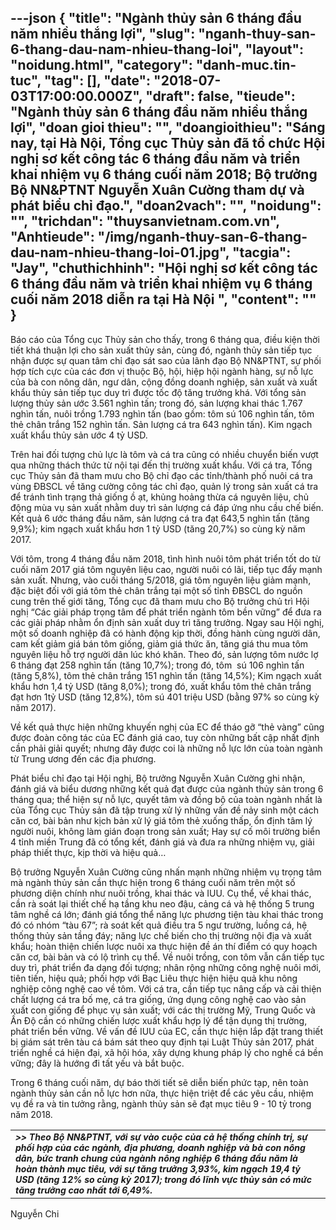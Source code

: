 ---json
{
    "title": "Ngành thủy sản 6 tháng đầu năm nhiều thắng lợi",
    "slug": "nganh-thuy-san-6-thang-dau-nam-nhieu-thang-loi",
    "layout": "noidung.html",
    "category": "danh-muc.tin-tuc",
    "tag": [],
    "date": "2018-07-03T17:00:00.000Z",
    "draft": false,
    "tieude": "Ngành thủy sản 6 tháng đầu năm nhiều thắng lợi",
    "doan gioi thieu": "",
    "doangioithieu": "Sáng nay, tại Hà Nội, Tổng cục Thủy sản đã tổ chức Hội nghị sơ kết công tác 6 tháng đầu năm và triển khai nhiệm vụ 6 tháng cuối năm 2018; Bộ trưởng Bộ NN&PTNT Nguyễn Xuân Cường tham dự và phát biểu chỉ đạo.",
    "doan2vach": "",
    "noidung": "",
    "trichdan": "thuysanvietnam.com.vn",
    "Anhtieude": "/img/nganh-thuy-san-6-thang-dau-nam-nhieu-thang-loi-01.jpg",
    "tacgia": "Jay",
    "chuthichhinh": "Hội nghị sơ kết công tác 6 tháng đầu năm và triển khai nhiệm vụ 6 tháng cuối năm 2018 diễn ra tại Hà Nội ",
    "__content__": ""
}
---
<p><span style="font-size:14px">B&aacute;o c&aacute;o của Tổng cục Thủy sản cho thấy, trong 6 th&aacute;ng qua, điều kiện thời tiết kh&aacute; thuận lợi cho sản xuất thủy sản, c&ugrave;ng đ&oacute;, ng&agrave;nh thủy sản tiếp tục nhận được sự quan t&acirc;m chỉ đạo s&aacute;t sao của l&atilde;nh đạo Bộ NN&amp;PTNT, sự phối hợp t&iacute;ch cực của c&aacute;c đơn vị thuộc Bộ, hội, hiệp hội ng&agrave;nh h&agrave;ng, sự nỗ lực của b&agrave; con n&ocirc;ng d&acirc;n, ngư d&acirc;n, cộng đồng doanh nghiệp, sản xuất v&agrave; xuất khẩu thủy sản tiếp tục duy tr&igrave; được tốc độ tăng trưởng kh&aacute;. Với tổng sản lượng thủy sản ước 3.561 ngh&igrave;n tấn; trong đ&oacute;, sản lượng khai th&aacute;c 1.767 ngh&igrave;n tấn, nu&ocirc;i trồng 1.793 ngh&igrave;n tấn (bao gồm: t&ocirc;m s&uacute; 106 ngh&igrave;n tấn, t&ocirc;m thẻ ch&acirc;n trắng 152 ngh&igrave;n tấn. Sản lượng c&aacute; tra 643 ngh&igrave;n tấn). Kim ngạch xuất khẩu thủy sản ước 4 tỷ USD.</span></p>

<p><span style="font-size:14px">Tr&ecirc;n hai đối tượng chủ lực l&agrave; t&ocirc;m v&agrave; c&aacute; tra cũng c&oacute; nhiều chuyển biến vượt qua những th&aacute;ch thức từ nội tại đến thị trường xuất khẩu. Với c&aacute; tra, Tổng cục Thủy sản đ&atilde; tham mưu cho Bộ chỉ đạo c&aacute;c tỉnh/th&agrave;nh phố nu&ocirc;i c&aacute; tra v&ugrave;ng ĐBSCL về tăng cường c&ocirc;ng t&aacute;c chỉ đạo, quản l&yacute; trong sản xuất c&aacute; tra để tr&aacute;nh t&igrave;nh trạng thả giống ồ ạt, khủng hoảng thừa c&aacute; nguy&ecirc;n liệu, chủ động m&ugrave;a vụ sản xuất nhằm duy tr&igrave; sản lượng c&aacute; đ&aacute;p ứng nhu cầu chế biến. Kết quả 6 ước th&aacute;ng đầu năm, sản lượng c&aacute; tra đạt 643,5 ngh&igrave;n tấn (tăng 9,9%); kim ngạch xuất khẩu hơn 1 tỷ USD (tăng 20,7%) so c&ugrave;ng kỳ năm 2017.</span></p>

<p><span style="font-size:14px">Với t&ocirc;m, trong 4 th&aacute;ng đầu năm 2018, t&igrave;nh h&igrave;nh nu&ocirc;i t&ocirc;m ph&aacute;t triển tốt do từ cuối năm 2017 gi&aacute; t&ocirc;m nguy&ecirc;n liệu cao, người nu&ocirc;i c&oacute; l&atilde;i, tiếp tục đẩy mạnh sản xuất. Nhưng, v&agrave;o cuối th&aacute;ng 5/2018, gi&aacute; t&ocirc;m nguy&ecirc;n liệu giảm mạnh, đặc biệt đối với gi&aacute; t&ocirc;m thẻ ch&acirc;n trắng tại một số tỉnh ĐBSCL do nguồn cung tr&ecirc;n thế giới tăng, Tổng cục đ&atilde; tham mưu cho Bộ trưởng chủ tr&igrave; Hội nghị &ldquo;C&aacute;c giải ph&aacute;p trọng t&acirc;m để ph&aacute;t triển ng&agrave;nh t&ocirc;m bền vững&rdquo; để đưa ra c&aacute;c giải ph&aacute;p nhằm ổn định sản xuất duy tr&igrave; tăng trưởng. Ngay sau Hội nghị, một số doanh nghiệp đ&atilde; c&oacute; h&agrave;nh động kịp thời, đồng h&agrave;nh c&ugrave;ng người d&acirc;n, cam kết giảm gi&aacute; b&aacute;n t&ocirc;m giống, giảm gi&aacute; thức ăn, tăng gi&aacute; thu mua t&ocirc;m nguy&ecirc;n liệu hỗ trợ người d&acirc;n l&uacute;c kh&oacute; khăn. Theo đ&oacute;, sản lượng t&ocirc;m nước lợ 6 th&aacute;ng đạt 258 ngh&igrave;n tấn (tăng 10,7%); trong đ&oacute;, t&ocirc;m&nbsp; s&uacute; 106 ngh&igrave;n tấn (tăng 5,8%), t&ocirc;m thẻ ch&acirc;n trắng 151 ngh&igrave;n tấn (tăng 14,5%); Kim ngạch xuất khẩu hơn 1,4 tỷ USD (tăng 8,0%); trong đ&oacute;, xuất khẩu t&ocirc;m thẻ ch&acirc;n trắng đạt hơn 1tỷ USD (tăng 12,8%), t&ocirc;m s&uacute; 401 triệu USD (bằng 97% so c&ugrave;ng kỳ năm 2017).</span></p>

<p><span style="font-size:14px">Về kết quả thực hiện những khuyến nghị của EC để th&aacute;o gỡ &ldquo;thẻ v&agrave;ng&rdquo; cũng được đo&agrave;n c&ocirc;ng t&aacute;c của EC đ&aacute;nh gi&aacute; cao, tuy c&ograve;n những bất cập nhất định cần phải giải quyết; nhưng đ&acirc;y được coi l&agrave; những nỗ lực lớn của to&agrave;n ng&agrave;nh từ Trung ương đến c&aacute;c địa phương.</span></p>

<p><span style="font-size:14px">Ph&aacute;t biểu chỉ đạo tại Hội nghị, Bộ trưởng Nguyễn Xu&acirc;n Cường ghi nhận, đ&aacute;nh gi&aacute; v&agrave; biểu dương những kết quả đạt được của ng&agrave;nh thủy sản trong 6 th&aacute;ng qua; thể hiện sự nỗ lực, quyết t&acirc;m v&agrave; đồng bộ của to&agrave;n ng&agrave;nh nhất l&agrave; của Tổng cục Thủy sản đ&atilde; tập trung xử l&yacute; những vấn đề nảy sinh một c&aacute;ch căn cơ, b&agrave;i bản như kịch bản xử l&yacute; gi&aacute; t&ocirc;m thẻ xuống thấp, ổn định t&acirc;m l&yacute; người nu&ocirc;i, kh&ocirc;ng l&agrave;m gi&aacute;n đoạn trong sản xuất; Hay sự cố m&ocirc;i trường biển 4 tỉnh miền Trung đ&atilde; c&oacute; tổng kết, đ&aacute;nh gi&aacute; v&agrave; đưa ra những nhiệm vụ, giải ph&aacute;p thiết thực, kịp thời v&agrave; hiệu quả&hellip;</span></p>

<p><span style="font-size:14px">Bộ trưởng Nguyễn Xu&acirc;n Cường cũng nhấn mạnh những nhiệm vụ trọng t&acirc;m m&agrave; ng&agrave;nh thủy sản cần thực hiện trong 6 th&aacute;ng cuối năm tr&ecirc;n một số phương diện ch&iacute;nh như nu&ocirc;i trồng, khai th&aacute;c v&agrave; IUU. Cụ thể, về khai th&aacute;c, cần r&agrave; so&aacute;t lại thiết chế hạ tầng khu neo đậu, cảng c&aacute; v&agrave; hệ thống 5 trung t&acirc;m nghề c&aacute; lớn; đ&aacute;nh gi&aacute; tổng thể năng lực phương tiện t&agrave;u khai th&aacute;c trong đ&oacute; c&oacute; nh&oacute;m &ldquo;t&agrave;u 67&rdquo;; r&agrave; so&aacute;t kết quả điều tra 5 ngư trường, luồng c&aacute;, hệ thống thủy sản tầng đ&aacute;y; năng lực chế biến cho thị trường nội địa v&agrave; xuất khẩu; ho&agrave;n thiện chiến lược nu&ocirc;i xa thực hiện đề &aacute;n th&iacute; điểm c&oacute; quy hoạch căn cơ, b&agrave;i bản v&agrave; c&oacute; lộ tr&igrave;nh cụ thể. Về nu&ocirc;i trồng, con t&ocirc;m vẫn cần tiếp tục duy tr&igrave;, ph&aacute;t triển đa dạng đối tượng; nh&acirc;n rộng những c&ocirc;ng nghệ nu&ocirc;i mới, ti&ecirc;n tiến, hiệu quả; phối hợp với Bạc Li&ecirc;u thực hiện hiệu quả khu n&ocirc;ng nghiệp c&ocirc;ng nghệ cao về t&ocirc;m. Với c&aacute; tra, cần tiếp tục n&acirc;ng cấp v&agrave; cải thiện chất lượng c&aacute; tra bố mẹ, c&aacute; tra giống, ứng dụng c&ocirc;ng nghệ cao v&agrave;o sản xuất con giống để phục vụ sản xuất; với c&aacute;c thị trường Mỹ, Trung Quốc v&agrave; Ấn Độ cần c&oacute; những chiến lược xuất khẩu hợp l&yacute; để tận dụng thị trường, ph&aacute;t triển bền vững. Về vấn đề IUU của EC, cần thực hiện lắp đặt trang thiết bị gi&aacute;m s&aacute;t tr&ecirc;n t&agrave;u c&aacute; b&aacute;m s&aacute;t theo quy định tại Luật Thủy sản 2017, ph&aacute;t triển nghề c&aacute; hiện đại, x&atilde; hội h&oacute;a, x&acirc;y dựng khung ph&aacute;p l&yacute; cho nghề c&aacute; bền vững; đ&acirc;y l&agrave; hướng đi tất yếu v&agrave; bắt buộc.</span></p>

<p><span style="font-size:14px">Trong 6 th&aacute;ng cuối năm, dự b&aacute;o thời tiết sẽ diễn biến phức tạp, n&ecirc;n to&agrave;n ng&agrave;nh thủy sản cần nỗ lực hơn nữa, thực hiện triệt để c&aacute;c y&ecirc;u cầu, nhiệm vụ đề ra v&agrave; tin tưởng rằng, ng&agrave;nh thủy sản sẽ đạt mục ti&ecirc;u 9 - 10 tỷ trong năm 2018.</span></p>

<table>
	<tbody>
		<tr>
			<td><span style="font-size:14px"><strong><em>&gt;&gt;&nbsp;Theo Bộ NN&amp;PTNT, với sự v&agrave;o cuộc của cả hệ thống ch&iacute;nh trị, sự phối hợp của c&aacute;c ng&agrave;nh, địa phương, doanh nghiệp v&agrave; b&agrave; con n&ocirc;ng d&acirc;n, bức tranh chung của ng&agrave;nh n&ocirc;ng nghiệp 6 th&aacute;ng đầu năm l&agrave; ho&agrave;n th&agrave;nh mục ti&ecirc;u, với sự tăng trưởng 3,93%, kim ngạch 19,4 tỷ USD (tăng 12% so c&ugrave;ng kỳ 2017); trong đ&oacute; lĩnh vực thủy sản c&oacute; mức tăng trưởng cao nhất tới 6,49%.</em></strong></span></td>
		</tr>
	</tbody>
</table>

<p><span style="font-size:14px">Nguyễn Chi</span></p>
